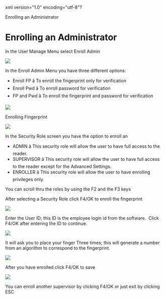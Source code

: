 xml version="1.0" encoding="utf-8"?





Enrolling an Administrator




# Enrolling an Administrator

In the User Manage Menu select Enroll Admin

![](images_2/image421.gif)

In the Enroll Admin Menu you have three different options:

* Enroll FP â To enroll the fingerprint only for verification
* Enroll Pwd â To enroll password for verification
* FP and Pwd â To enroll the fingerprint and password for verification

![](images_2/image422.gif)

Enrolling Fingerprint

![](images_2/image423.gif)

In the Security Role screen you have the option to enroll an

* ADMIN â This security role will allow the user to have full access to the reader.
* SUPERVISOR â This security role will allow the user to have full access to the reader except for the Advanced Settings.
* ENROLLER â This security role will allow the user to have enrolling privileges only.

You can scroll thru the roles by using the F2 and the F3 keys

After selecting a Security Role click F4/OK to enroll the fingerprint

![](images_2/image424.gif)

Enter the User ID; this ID is the employee login id from the software.  Click F4/OK after entering the ID to continue.

![](images_2/image425.gif)

It will ask you to place your finger Three times; this will generate a number from an algorithm to correspond to the fingerprint.

![](images_2/image426.gif)

After you have enrolled click F4/OK to save

![](images_2/image427.gif)

You can enroll another supervisor by clicking F4/OK or just exit by clicking ESC